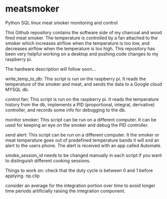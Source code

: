 # meatsmoker
Python SQL linux meat smoker monitoring and control

This Github repository contains the software side of my charcoal and wood fired meat smoker. The temperature is controlled by a fan attached to the smoker which increases airflow when the temperature is too low, and decreases airflow when the temperature is too high. This repository has been very helpful working on a desktop and pushing code changes to my raspberry pi.

The hardware description will follow soon...



write_temp_to_db:
This script is run on the raspberry pi. It reads the temperature of the smoker and meat, and sends the data to a Google cloud MYSQL db.

control fan:
This script is run on the raspberry pi. It reads the temperature history from the db, implements a PID (proportional, integral, derivative) controller, and records some info for debugging to the db.

monitor smoker:
This script can be run on a different computer. It can be used for keeping an eye on the smoker and debug the PID controller.

send alert:
This script can be run on a different computer. It the smoker or meat temperature goes out of predefined temperature bands it will snd an alert to the users phone. The alert is received with an app called Automate.



smoke_session_id needs to be changed manually in each script if you want to distinguish different cooking sessions.

Things to work on:
  check that the duty cycle is between 0 and 1 before applying. np.clip
  
  consider an average for the integration portion over time to avoid longer time periods artificially raising the integration     component.
